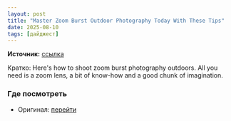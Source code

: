 ```yaml
---
layout: post
title: "Master Zoom Burst Outdoor Photography Today With These Tips"
date: 2025-08-10
tags: [дайджест]
---
```


**Источник:** [ссылка](https://www.ephotozine.com/article/master-zoom-burst-outdoor-photography-today-with-these-tips--22810)

Кратко: Here's how to shoot zoom burst photography outdoors. All you need is a zoom lens, a bit of know-how and a good chunk of imagination.

### Где посмотреть
- Оригинал: [перейти]({link})
